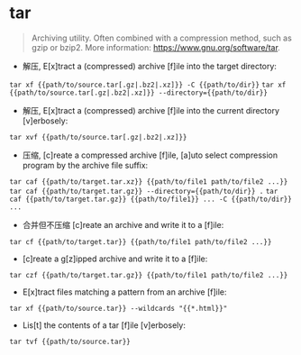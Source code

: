 # tar

> Archiving utility.
> Often combined with a compression method, such as gzip or bzip2.
> More information: <https://www.gnu.org/software/tar>.

- 解压, E[x]tract a (compressed) archive [f]ile into the target directory:

`tar xf {{path/to/source.tar[.gz|.bz2|.xz]}} -C {{path/to/dir}}`
`tar xf {{path/to/source.tar[.gz|.bz2|.xz]}} --directory={{path/to/dir}}`

- 解压, E[x]tract a (compressed) archive [f]ile into the current directory [v]erbosely:

`tar xvf {{path/to/source.tar[.gz|.bz2|.xz]}}`

- 压缩, [c]reate a compressed archive [f]ile, [a]uto select compression program by the archive file suffix:

`tar caf {{path/to/target.tar.xz}} {{path/to/file1 path/to/file2 ...}}`
`tar caf {{path/to/target.tar.gz}} --directory={{path/to/dir}} .`
`tar caf {{path/to/target.tar.gz}} {{path/to/file1}} ... -C {{path/to/dir}} ...`

- 合并但不压缩 [c]reate an archive and write it to a [f]ile:

`tar cf {{path/to/target.tar}} {{path/to/file1 path/to/file2 ...}}`

- [c]reate a g[z]ipped archive and write it to a [f]ile:

`tar czf {{path/to/target.tar.gz}} {{path/to/file1 path/to/file2 ...}}`

- E[x]tract files matching a pattern from an archive [f]ile:

`tar xf {{path/to/source.tar}} --wildcards "{{*.html}}"`

- Lis[t] the contents of a tar [f]ile [v]erbosely:

`tar tvf {{path/to/source.tar}}`

